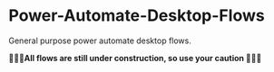 # Power-Automate-Desktop-Flows
General purpose power automate desktop flows. 

**🚨🚨🚨All flows are still under construction, so use your caution 🚨🚨🚨**
